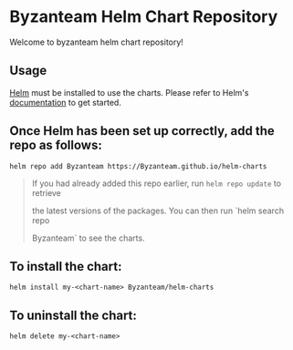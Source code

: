 # Byzanteam Helm Chart Repository

Welcome to byzanteam helm chart repository!

## Usage

[Helm](https://helm.sh) must be installed to use the charts.  Please refer to
Helm's [documentation](https://helm.sh/docs) to get started.

## Once Helm has been set up correctly, add the repo as follows:

`helm repo add Byzanteam https://Byzanteam.github.io/helm-charts`


>If you had already added this repo earlier, run `helm repo update` to retrieve
>
>the latest versions of the packages.  You can then run `helm search repo
>
>Byzanteam` to see the charts.

## To install the <chart-name> chart:

    helm install my-<chart-name> Byzanteam/helm-charts

## To uninstall the chart:

    helm delete my-<chart-name>

